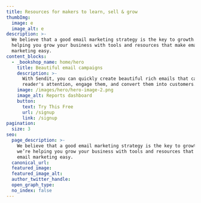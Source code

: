 ```yaml
---
title: Resources for makers to learn, sell & grow
thumbImg:
  image: e
  image_alt: e
description: >-
  We believe that a good email marketing strategy is the key to growth. So we’re
  helping you grow your business with tools and resources that make email
  marketing easy.
content_blocks:
  - _bookshop_name: home/hero
    title: Beautiful email campaigns
    description: >-
      With Sendit, you can quickly create beautiful rich emails that capture a
      reader's attention, engage them, and convert them into customers.
    image: /images/hero/hero-image-2.png
    image_alt: Reports dashboard
    button:
      text: Try This Free
      url: /signup
      link: /signup
pagination:
  size: 3
seo:
  page_description: >-
    We believe that a good email marketing strategy is the key to growth. So
    we’re helping you grow your business with tools and resources that make
    email marketing easy.
  canonical_url:
  featured_image:
  featured_image_alt:
  author_twitter_handle:
  open_graph_type:
  no_index: false
---
```

